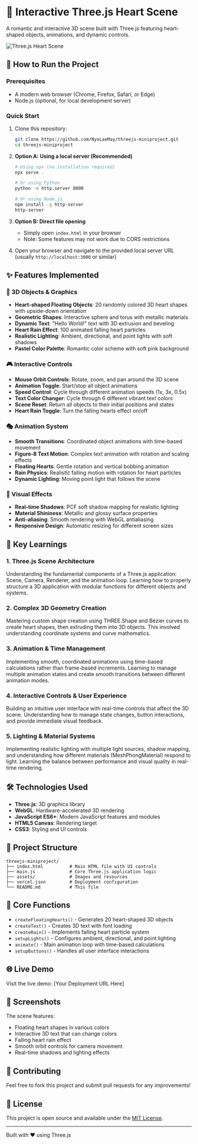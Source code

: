 # 💖 Interactive Three.js Heart Scene

A romantic and interactive 3D scene built with Three.js featuring heart-shaped objects, animations, and dynamic controls.

![Three.js Heart Scene](assets/screenshot.png)

## 🚀 How to Run the Project

### Prerequisites

- A modern web browser (Chrome, Firefox, Safari, or Edge)
- Node.js (optional, for local development server)

### Quick Start

1. Clone this repository:

   ```bash
   git clone https://github.com/NyoLaeMay/threejs-miniproject.git
   cd threejs-miniproject
   ```

2. **Option A: Using a local server (Recommended)**

   ```bash
   # Using npx (no installation required)
   npx serve .

   # Or using Python
   python -m http.server 8000

   # Or using Node.js
   npm install -g http-server
   http-server
   ```

3. **Option B: Direct file opening**

   - Simply open `index.html` in your browser
   - Note: Some features may not work due to CORS restrictions

4. Open your browser and navigate to the provided local server URL (usually `http://localhost:3000` or similar)

## ✨ Features Implemented

### 🎨 3D Objects & Graphics

- **Heart-shaped Floating Objects**: 20 randomly colored 3D heart shapes with upside-down orientation
- **Geometric Shapes**: Interactive sphere and torus with metallic materials
- **Dynamic Text**: "Hello World!" text with 3D extrusion and beveling
- **Heart Rain Effect**: 100 animated falling heart particles
- **Realistic Lighting**: Ambient, directional, and point lights with soft shadows
- **Pastel Color Palette**: Romantic color scheme with soft pink background

### 🎮 Interactive Controls

- **Mouse Orbit Controls**: Rotate, zoom, and pan around the 3D scene
- **Animation Toggle**: Start/stop all object animations
- **Speed Control**: Cycle through different animation speeds (1x, 3x, 0.5x)
- **Text Color Changer**: Cycle through 6 different vibrant text colors
- **Scene Reset**: Return all objects to their initial positions and states
- **Heart Rain Toggle**: Turn the falling hearts effect on/off

### 🎭 Animation System

- **Smooth Transitions**: Coordinated object animations with time-based movement
- **Figure-8 Text Motion**: Complex text animation with rotation and scaling effects
- **Floating Hearts**: Gentle rotation and vertical bobbing animation
- **Rain Physics**: Realistic falling motion with rotation for heart particles
- **Dynamic Lighting**: Moving point light that follows the scene

### 🎯 Visual Effects

- **Real-time Shadows**: PCF soft shadow mapping for realistic lighting
- **Material Shininess**: Metallic and glossy surface properties
- **Anti-aliasing**: Smooth rendering with WebGL antialiasing
- **Responsive Design**: Automatic resizing for different screen sizes

## 🧠 Key Learnings

### 1. **Three.js Scene Architecture**

Understanding the fundamental components of a Three.js application: Scene, Camera, Renderer, and the animation loop. Learning how to properly structure a 3D application with modular functions for different objects and systems.

### 2. **Complex 3D Geometry Creation**

Mastering custom shape creation using THREE.Shape and Bézier curves to create heart shapes, then extruding them into 3D objects. This involved understanding coordinate systems and curve mathematics.

### 3. **Animation & Time Management**

Implementing smooth, coordinated animations using time-based calculations rather than frame-based increments. Learning to manage multiple animation states and create smooth transitions between different animation modes.

### 4. **Interactive Controls & User Experience**

Building an intuitive user interface with real-time controls that affect the 3D scene. Understanding how to manage state changes, button interactions, and provide immediate visual feedback.

### 5. **Lighting & Material Systems**

Implementing realistic lighting with multiple light sources, shadow mapping, and understanding how different materials (MeshPhongMaterial) respond to light. Learning the balance between performance and visual quality in real-time rendering.

## 🛠️ Technologies Used

- **Three.js**: 3D graphics library
- **WebGL**: Hardware-accelerated 3D rendering
- **JavaScript ES6+**: Modern JavaScript features and modules
- **HTML5 Canvas**: Rendering target
- **CSS3**: Styling and UI controls

## 📁 Project Structure

```
threejs-miniproject/
├── index.html          # Main HTML file with UI controls
├── main.js             # Core Three.js application logic
├── assets/             # Images and resources
├── vercel.json         # Deployment configuration
└── README.md           # This file
```

## 🎯 Core Functions

- `createFloatingHearts()` - Generates 20 heart-shaped 3D objects
- `createText()` - Creates 3D text with font loading
- `createRain()` - Implements falling heart particle system
- `setupLights()` - Configures ambient, directional, and point lighting
- `animate()` - Main animation loop with time-based calculations
- `setupButtons()` - Handles all user interface interactions

## 🌐 Live Demo

Visit the live demo: [Your Deployment URL Here]

## 📸 Screenshots

The scene features:

- Floating heart shapes in various colors
- Interactive 3D text that can change colors
- Falling heart rain effect
- Smooth orbit controls for camera movement
- Real-time shadows and lighting effects

## 🤝 Contributing

Feel free to fork this project and submit pull requests for any improvements!

## 📝 License

This project is open source and available under the [MIT License](LICENSE).

---

Built with ❤️ using Three.js
